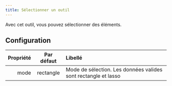 ```yaml
---
title: Sélectionner un outil
---
```


Avec cet outil, vous pouvez sélectionner des éléments.

## Configuration

| Propriété | Par défaut | Libellé                                                                        |
| --------: | :--------: | :----------------------------------------------------------------------------- |
|      mode |  rectangle | Mode de sélection. Les données valides sont rectangle et lasso |
